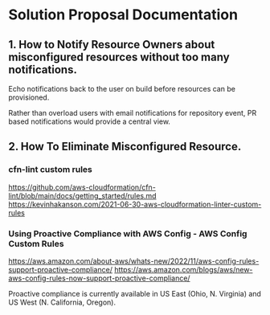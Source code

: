 # Solution Proposal Documentation

## 1. How to Notify Resource Owners about misconfigured resources without too many notifications.

Echo notifications back to the user on build before resources can be provisioned.

Rather than overload users with email notifications for repository event, PR based notifications would provide a central view.

## 2. How To Eliminate Misconfigured Resource.

### cfn-lint custom rules

https://github.com/aws-cloudformation/cfn-lint/blob/main/docs/getting_started/rules.md
https://kevinhakanson.com/2021-06-30-aws-cloudformation-linter-custom-rules

### Using Proactive Compliance with AWS Config - AWS Config Custom Rules

https://aws.amazon.com/about-aws/whats-new/2022/11/aws-config-rules-support-proactive-compliance/
https://aws.amazon.com/blogs/aws/new-aws-config-rules-now-support-proactive-compliance/

Proactive compliance is currently available in US East (Ohio, N. Virginia) and US West (N. California, Oregon). 
